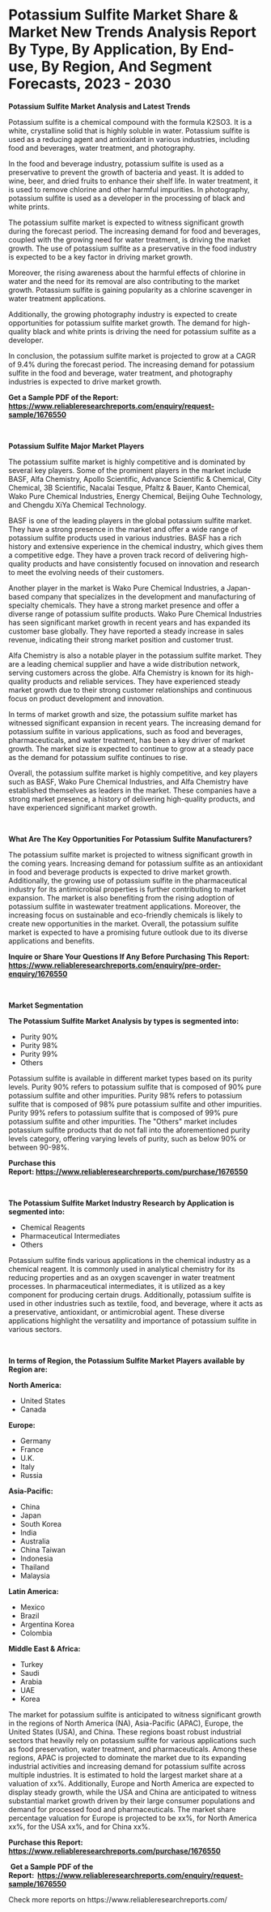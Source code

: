 <p><h1>Potassium Sulfite Market Share & Market New Trends Analysis Report By Type, By Application, By End-use, By Region, And Segment Forecasts, 2023 - 2030</h1></p><p><strong>Potassium Sulfite Market Analysis and Latest Trends</strong></p>
<p><p>Potassium sulfite is a chemical compound with the formula K2SO3. It is a white, crystalline solid that is highly soluble in water. Potassium sulfite is used as a reducing agent and antioxidant in various industries, including food and beverages, water treatment, and photography.</p><p>In the food and beverage industry, potassium sulfite is used as a preservative to prevent the growth of bacteria and yeast. It is added to wine, beer, and dried fruits to enhance their shelf life. In water treatment, it is used to remove chlorine and other harmful impurities. In photography, potassium sulfite is used as a developer in the processing of black and white prints.</p><p>The potassium sulfite market is expected to witness significant growth during the forecast period. The increasing demand for food and beverages, coupled with the growing need for water treatment, is driving the market growth. The use of potassium sulfite as a preservative in the food industry is expected to be a key factor in driving market growth.</p><p>Moreover, the rising awareness about the harmful effects of chlorine in water and the need for its removal are also contributing to the market growth. Potassium sulfite is gaining popularity as a chlorine scavenger in water treatment applications.</p><p>Additionally, the growing photography industry is expected to create opportunities for potassium sulfite market growth. The demand for high-quality black and white prints is driving the need for potassium sulfite as a developer.</p><p>In conclusion, the potassium sulfite market is projected to grow at a CAGR of 9.4% during the forecast period. The increasing demand for potassium sulfite in the food and beverage, water treatment, and photography industries is expected to drive market growth.</p></p>
<p><strong>Get a Sample PDF of the Report:&nbsp; <a href="https://www.reliableresearchreports.com/enquiry/request-sample/1676550">https://www.reliableresearchreports.com/enquiry/request-sample/1676550</a></strong></p>
<p>&nbsp;</p>
<p><strong>Potassium Sulfite Major Market Players</strong></p>
<p><p>The potassium sulfite market is highly competitive and is dominated by several key players. Some of the prominent players in the market include BASF, Alfa Chemistry, Apollo Scientific, Advance Scientific & Chemical, City Chemical, 3B Scientific, Nacalai Tesque, Pfaltz & Bauer, Kanto Chemical, Wako Pure Chemical Industries, Energy Chemical, Beijing Ouhe Technology, and Chengdu XiYa Chemical Technology.</p><p>BASF is one of the leading players in the global potassium sulfite market. They have a strong presence in the market and offer a wide range of potassium sulfite products used in various industries. BASF has a rich history and extensive experience in the chemical industry, which gives them a competitive edge. They have a proven track record of delivering high-quality products and have consistently focused on innovation and research to meet the evolving needs of their customers.</p><p>Another player in the market is Wako Pure Chemical Industries, a Japan-based company that specializes in the development and manufacturing of specialty chemicals. They have a strong market presence and offer a diverse range of potassium sulfite products. Wako Pure Chemical Industries has seen significant market growth in recent years and has expanded its customer base globally. They have reported a steady increase in sales revenue, indicating their strong market position and customer trust.</p><p>Alfa Chemistry is also a notable player in the potassium sulfite market. They are a leading chemical supplier and have a wide distribution network, serving customers across the globe. Alfa Chemistry is known for its high-quality products and reliable services. They have experienced steady market growth due to their strong customer relationships and continuous focus on product development and innovation.</p><p>In terms of market growth and size, the potassium sulfite market has witnessed significant expansion in recent years. The increasing demand for potassium sulfite in various applications, such as food and beverages, pharmaceuticals, and water treatment, has been a key driver of market growth. The market size is expected to continue to grow at a steady pace as the demand for potassium sulfite continues to rise.</p><p>Overall, the potassium sulfite market is highly competitive, and key players such as BASF, Wako Pure Chemical Industries, and Alfa Chemistry have established themselves as leaders in the market. These companies have a strong market presence, a history of delivering high-quality products, and have experienced significant market growth.</p></p>
<p>&nbsp;</p>
<p><strong>What Are The Key Opportunities For Potassium Sulfite Manufacturers?</strong></p>
<p><p>The potassium sulfite market is projected to witness significant growth in the coming years. Increasing demand for potassium sulfite as an antioxidant in food and beverage products is expected to drive market growth. Additionally, the growing use of potassium sulfite in the pharmaceutical industry for its antimicrobial properties is further contributing to market expansion. The market is also benefiting from the rising adoption of potassium sulfite in wastewater treatment applications. Moreover, the increasing focus on sustainable and eco-friendly chemicals is likely to create new opportunities in the market. Overall, the potassium sulfite market is expected to have a promising future outlook due to its diverse applications and benefits.</p></p>
<p><strong>Inquire or Share Your Questions If Any Before Purchasing This Report: <a href="https://www.reliableresearchreports.com/enquiry/pre-order-enquiry/1676550">https://www.reliableresearchreports.com/enquiry/pre-order-enquiry/1676550</a></strong></p>
<p>&nbsp;</p>
<p><strong>Market Segmentation</strong></p>
<p><strong>The Potassium Sulfite Market Analysis by types is segmented into:</strong></p>
<p><ul><li>Purity 90%</li><li>Purity 98%</li><li>Purity 99%</li><li>Others</li></ul></p>
<p><p>Potassium sulfite is available in different market types based on its purity levels. Purity 90% refers to potassium sulfite that is composed of 90% pure potassium sulfite and other impurities. Purity 98% refers to potassium sulfite that is composed of 98% pure potassium sulfite and other impurities. Purity 99% refers to potassium sulfite that is composed of 99% pure potassium sulfite and other impurities. The "Others" market includes potassium sulfite products that do not fall into the aforementioned purity levels category, offering varying levels of purity, such as below 90% or between 90-98%.</p></p>
<p><strong>Purchase this Report:&nbsp;<a href="https://www.reliableresearchreports.com/purchase/1676550">https://www.reliableresearchreports.com/purchase/1676550</a></strong></p>
<p>&nbsp;</p>
<p><strong>The Potassium Sulfite Market Industry Research by Application is segmented into:</strong></p>
<p><ul><li>Chemical Reagents</li><li>Pharmaceutical Intermediates</li><li>Others</li></ul></p>
<p><p>Potassium sulfite finds various applications in the chemical industry as a chemical reagent. It is commonly used in analytical chemistry for its reducing properties and as an oxygen scavenger in water treatment processes. In pharmaceutical intermediates, it is utilized as a key component for producing certain drugs. Additionally, potassium sulfite is used in other industries such as textile, food, and beverage, where it acts as a preservative, antioxidant, or antimicrobial agent. These diverse applications highlight the versatility and importance of potassium sulfite in various sectors.</p></p>
<p>&nbsp;</p>
<p><strong>In terms of Region, the Potassium Sulfite Market Players available by Region are:</strong></p>
<p>
    <p> <strong> North America: </strong>
        <ul>
            <li>United States</li>
            <li>Canada</li>
        </ul>
        </p> 
    <p> <strong> Europe: </strong>
        <ul>
            <li>Germany</li>
            <li>France</li>
            <li>U.K.</li>
            <li>Italy</li>
            <li>Russia</li>
        </ul>
        </p> 
    <p> <strong> Asia-Pacific: </strong>
        <ul>
            <li>China</li>
            <li>Japan</li>
            <li>South Korea</li>
            <li>India</li>
            <li>Australia</li>
            <li>China Taiwan</li>
            <li>Indonesia</li>
            <li>Thailand</li>
            <li>Malaysia</li>
        </ul>
        </p> 
    <p> <strong> Latin America: </strong>
        <ul>
            <li>Mexico</li>
            <li>Brazil</li>
            <li>Argentina Korea</li>
            <li>Colombia</li>
        </ul>
        </p> 
    <p> <strong> Middle East & Africa: </strong>
        <ul>
            <li>Turkey</li>
            <li>Saudi</li>
            <li>Arabia</li>
            <li>UAE</li>
            <li>Korea</li>
        </ul>
    </p>
    </p>
<p><p>The market for potassium sulfite is anticipated to witness significant growth in the regions of North America (NA), Asia-Pacific (APAC), Europe, the United States (USA), and China. These regions boast robust industrial sectors that heavily rely on potassium sulfite for various applications such as food preservation, water treatment, and pharmaceuticals. Among these regions, APAC is projected to dominate the market due to its expanding industrial activities and increasing demand for potassium sulfite across multiple industries. It is estimated to hold the largest market share at a valuation of xx%. Additionally, Europe and North America are expected to display steady growth, while the USA and China are anticipated to witness substantial market growth driven by their large consumer populations and demand for processed food and pharmaceuticals. The market share percentage valuation for Europe is projected to be xx%, for North America xx%, for the USA xx%, and for China xx%.</p></p>
<p><strong>Purchase this Report: <a href="https://www.reliableresearchreports.com/purchase/1676550">https://www.reliableresearchreports.com/purchase/1676550</a></strong></p>
<p>&nbsp;<strong>Get a Sample PDF of the Report:&nbsp;&nbsp;<a href="https://www.reliableresearchreports.com/enquiry/request-sample/1676550">https://www.reliableresearchreports.com/enquiry/request-sample/1676550</a></strong></p>
<p><strong></strong></p>
<p>Check more reports on https://www.reliableresearchreports.com/</p>